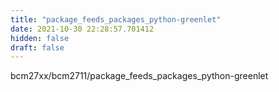 ```yaml
---
title: "package_feeds_packages_python-greenlet"
date: 2021-10-30 22:28:57.701412
hidden: false
draft: false
---
```


bcm27xx/bcm2711/package_feeds_packages_python-greenlet

